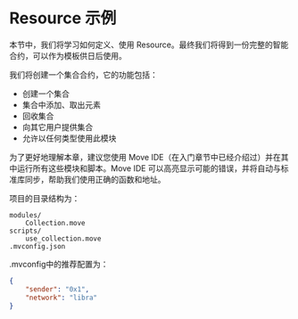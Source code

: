 # Resource 示例

本节中，我们将学习如何定义、使用 Resource。最终我们将得到一份完整的智能合约，可以作为模板供日后使用。

我们将创建一个集合合约，它的功能包括：

- 创建一个集合
- 集合中添加、取出元素
- 回收集合
- 向其它用户提供集合
- 允许以任何类型使用此模块

为了更好地理解本章，建议您使用 Move IDE（在入门章节中已经介绍过）并在其中运行所有这些模块和脚本。Move IDE 可以高亮显示可能的错误，并将自动与标准库同步，帮助我们使用正确的函数和地址。


项目的目录结构为：

```
modules/
    Collection.move
scripts/
    use_collection.move
.mvconfig.json
```

.mvconfig中的推荐配置为：

```json
{
    "sender": "0x1",
    "network": "libra"
}
```
